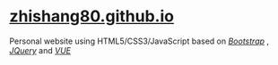 # [zhishang80.github.io](https://zhishang80.github.io/)

Personal website using HTML5/CSS3/JavaScript based on [_Bootstrap_](https://getbootstrap.com/) , [_JQuery_](https://jquery.com/) and [_VUE_](https://vuejs.org/)

